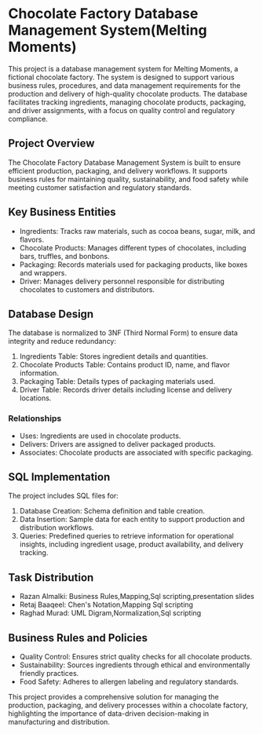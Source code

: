 
# Chocolate Factory Database Management System(Melting Moments)

This project is a database management system for Melting Moments, a fictional chocolate factory. The system is designed to support various business rules, procedures, and data management requirements for the production and delivery of high-quality chocolate products. The database facilitates tracking ingredients, managing chocolate products, packaging, and driver assignments, with a focus on quality control and regulatory compliance.

## Project Overview
The Chocolate Factory Database Management System is built to ensure efficient production, packaging, and delivery workflows. It supports business rules for maintaining quality, sustainability, and food safety while meeting customer satisfaction and regulatory standards.

## Key Business Entities
- Ingredients: Tracks raw materials, such as cocoa beans, sugar, milk, and flavors.
- Chocolate Products: Manages different types of chocolates, including bars, truffles, and bonbons.
- Packaging: Records materials used for packaging products, like boxes and wrappers.
- Driver: Manages delivery personnel responsible for distributing chocolates to customers and distributors.

## Database Design
The database is normalized to 3NF (Third Normal Form) to ensure data integrity and reduce redundancy:
1. Ingredients Table: Stores ingredient details and quantities.
2. Chocolate Products Table: Contains product ID, name, and flavor information.
3. Packaging Table: Details types of packaging materials used.
4. Driver Table: Records driver details including license and delivery locations.

### Relationships
- Uses: Ingredients are used in chocolate products.
- Delivers: Drivers are assigned to deliver packaged products.
- Associates: Chocolate products are associated with specific packaging.

## SQL Implementation
The project includes SQL files for:
1. Database Creation: Schema definition and table creation.
2. Data Insertion: Sample data for each entity to support production and distribution workflows.
3. Queries: Predefined queries to retrieve information for operational insights, including ingredient usage, product availability, and delivery tracking.

## Task Distribution
- Razan Almalki: Business Rules,Mapping,Sql scripting,presentation slides
- Retaj Baaqeel: Chen's Notation,Mapping Sql scripting
- Raghad Murad:  UML Digram,Normalization,Sql scripting

## Business Rules and Policies
- Quality Control: Ensures strict quality checks for all chocolate products.
- Sustainability: Sources ingredients through ethical and environmentally friendly practices.
- Food Safety: Adheres to allergen labeling and regulatory standards.

This project provides a comprehensive solution for managing the production, packaging, and delivery processes within a chocolate factory, highlighting the importance of data-driven decision-making in manufacturing and distribution.
